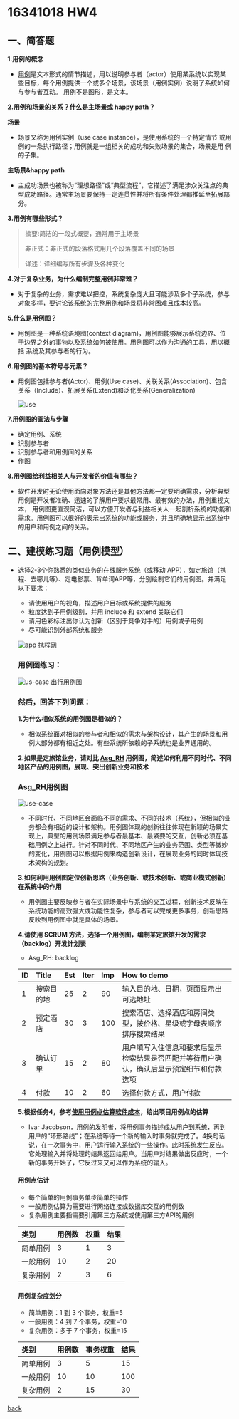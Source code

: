 ﻿---
layout: default
---
# 16341018 HW4

## 一、简答题
 **1.用例的概念**
     
  *  [用例](https://en.wikipedia.org/wiki/Use_case)是文本形式的情节描述，用以说明参与者（actor）使用某系统以实现某些目标，每个用例提供一个或多个场景，该场景（用例实例）说明了系统如何与参与者互动。
   用例不是图形，是文本。


**2.用例和场景的关系？什么是主场景或 happy path？**
    
   **场景**
        
   * 场景又称为用例实例（use case instance），是使用系统的一个特定情节
   或用例的一条执行路径；用例就是一组相关的成功和失败场景的集合，场景是用
   例的子集。
  
   **主场景&happy path**
   
   * 主成功场景也被称为“理想路径”或“典型流程”，它描述了满足涉众关注点的典型成功路径。通常主场景要保持一定连贯性并将所有条件处理都推延至拓展部分。
           

**3.用例有哪些形式？**
　   
   >  摘要:简洁的一段式概要，通常用于主场景
   >
   >  非正式：非正式的段落格式用几个段落覆盖不同的场景
   >
   >  详述：详细编写所有步骤及各种变化
    
**4.对于复杂业务，为什么编制完整用例非常难？**

 * 对于复杂的业务，需求难以把控，系统复杂庞大且可能涉及多个子系统，参与对象多样，要讨论该系统的完整用例和场景将非常困难且成本较高。
 
**5.什么是用例图？**

 * 用例图是一种系统语境图(context diagram)，用例图能够展示系统边界、位于边界之外的事物以及系统如何被使用。用例图可以作为沟通的工具，用以概括
 系统及其参与者的行为。
 
 
**6.用例图的基本符号与元素？**

 *   用例图包括参与者(Actor)、用例(Use case)、关联关系(Association)、包含关系（Include）、拓展关系(Extend)和泛化关系(Generalization)
 
      ![use]( image/use.png)
        
        
**7.用例图的画法与步骤**
 *   确定用例、系统
 *   识别参与者
 *   识别参与者和用例间的关系
 *   作图

**8.用例图给利益相关人与开发者的价值有哪些？**
 *   软件开发时无论使用面向对象方法还是其他方法都一定要明确需求，分析典型用例是开发者准确、迅速的了解用户要求最常用、最有效的办法，用例重视文本，
 用例图更直观简洁，可以方便开发者与利益相关人一起剖析系统的功能和需求。用例图可以很好的表示出系统的功能或服务，并且明确地显示出系统中的用户和用例之间的关系。


 
## 二、建模练习题（用例模型）

 * 选择2-3个你熟悉的类似业务的在线服务系统（或移动 APP），如定旅馆（携程、去哪儿等）、定电影票、背单词APP等，分别绘制它们的用例图。并满足以下要求：
      * 请使用用户的视角，描述用户目标或系统提供的服务
      * 粒度达到子用例级别，并用 include 和 extend 关联它们
      * 请用色彩标注出你认为创新（区别于竞争对手的）用例或子用例
      * 尽可能识别外部系统和服务 
      
      ![app]( image/app.png)
                              [携程网](https://www.ctrip.com/?sid=155952&allianceid=4897&ouid=index)
          
   ### 用例图练习：
         
     ![us-case]( image/us-case.png)
         出行用例图

   ### 然后，回答下列问题：
  
   **1.为什么相似系统的用例图是相似的？**
       
   *    相似系统面对相似的参与者和相似的需求与架构设计，其产生的场景和用例大部分都有相近之处。有些系统所依赖的子系统也是业界通用的。
          
   **2.如果是定旅馆业务，请对比 [Asg_RH](https://sysu-swsad.github.io/swad-guide/material/Asg_RH.pdf) 用例图，简述如何利用不同时代、不同地区产品的用例图，展现、突出创新业务和技术**
   ### Asg_RH用例图
      ![use-case]( image/use-case.png)
        
    *   不同时代、不同地区会面临不同的需求、不同的技术（系统），但相似的业务都会有相近的设计和架构。用例图体现的创新往往体现在新颖的场景实现上，典型的用例场景满足参与者最基本、最紧要的交互，创新必须在基础用例之上进行。针对不同时代、不同地区产生的业务范围、类型等微妙的变化，用例图可以根据用例来构造创新设计，在展现业务的同时体现技术架构的规划。
    
   **3.如何利用用例图定位创新思路（业务创新、或技术创新、或商业模式创新）在系统中的作用**
    * 用例图主要反映参与者在实际场景中与系统的交互过程，创新技术反映在系统功能的高效强大或功能性复杂，参与者可以完成更多事务，创新思路反映到用例图中就是具体的场景。
          
   **4.请使用 SCRUM 方法，选择一个用例图，编制某定旅馆开发的需求（backlog）开发计划表**
      * Asg_RH: backlog
          
      |ID     |Title           |Est      |Iter      |Imp     |How to demo      |
      |:------|:---------------|:--------|:---------|:-------|:----------------|
      |1      |搜索目的地         |25         |2          | 90       |输入目的地、日期，页面显示出可选地址                 |
      |2      |预定酒店         |30           |3          | 100       |搜索酒店、选择酒店和房间类型，按价格、星级或字母表顺序排序搜索结果|
      |3      |确认订单          |15         |2          | 80       |用户填写入住信息和要求后显示检索结果是否匹配并等待用户确认，确认后显示预定细节和付款选项|
      |4      |付款             |10         |2        | 60       |选择付款方式，用户付款|
          
   **5.根据任务4，参考[使用用例点估算软件成本](https://www.ibm.com/developerworks/cn/rational/edge/09/mar09/collaris_dekker/index.html)，给出项目用例点的估算**
   * Ivar Jacobson，用例的发明者，将用例事务描述成从用户到系统，再到用户的“环形路线”；在系统等待一个新的输入时事务就完成了。4换句话说，在一次事务中，用户运行输入系统的一些操作。此时系统发生反应。它处理输入并将处理的结果返回给用户。当用户对结果做出反应时，一个新的事务开始了，它反过来又可以作为系统的输入。
   ####  用例点估计
    *   每个简单的用例事务单步简单的操作
    *   一般用例估算为需要进行网络连接或数据库交互的用例数
    *   复杂用例主要指需要引用第三方系统或使用第三方API的用例
    
     |类别     |用例数       |权重 |结果|
     |:--------|:-----------|:----|:------|
     |简单用例|3           | 1   | 3    |
     |一般用例  |10           |2   |20    |
     |复杂用例  |2          |3   | 6   |
     
   ####  用例复杂度划分
    *   简单用例：1 到 3 个事务，权重=5
    *   一般用例：4 到 7 个事务，权重=10
    *   复杂用例：多于 7 个事务，权重=15
    
     |类别     |用例数       |事务权重 |结果|
     |:--------|:-----------|:----|:------|
     |简单用例|3           | 5   | 15    |
     |一般用例  |10           |10   |100    |
     |复杂用例  |2          |15   | 30    |
     
    
[back](./)

